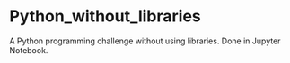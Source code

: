 # Python_without_libraries

A Python programming challenge without using libraries. 
Done in Jupyter Notebook. 
